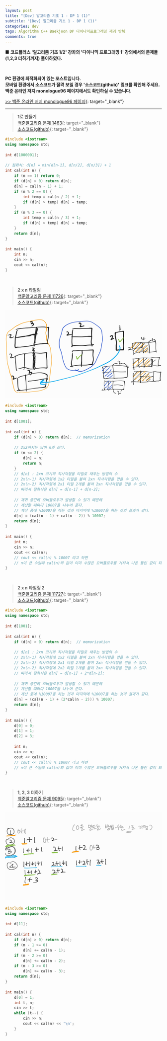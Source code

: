 ```yaml
---  
layout: post  
title: "[Dev] 알고리즘 기초 1 - DP 1 (1)"  
subtitle: "[Dev] 알고리즘 기초 1 - DP 1 (1)"   
categories: dev  
tags: Algorithm C++ Baekjoon DP 다이나믹프로그래밍 재귀 반복  
comments: true  
---  
```


■ **코드플러스 '알고리즘 기초 1/2' 강좌의 '다이나믹 프로그래밍 1' 강의에서의 문제들(1,2,3 더하기까지) 풀이하였다.**

<br>

**PC 환경에 최적화되어 있는 포스트입니다.<br>모바일 환경에서 소스코드가 잘려 보일 경우 '소스코드(github)' 링크를 확인해 주세요.<br>백준 온라인 저지 monologue96 페이지에서도 확인하실 수 있습니다.**<br>

[&gt;&gt; 백준 온라인 저지 monologue96 페이지](https://www.acmicpc.net/user/monologue96 "백준 온라인 저지 monologue96 페이지"){: target="_blank"}

---

>**1로 만들기**<br>
[백준알고리즘 문제 1463](https://www.acmicpc.net/problem/1463 "문제"){: target="_blank"}<br>
[소스코드(github)](https://github.com/monologue96/baekjoon_algorithm_practice/blob/master/Algorithm_basic_1_practice/Algorithm_basic_1_practice/bja1463.cpp "소스코드(깃허브)"){: target="_blank"}  

```c++
#include <iostream>
using namespace std;

int d[1000001];

// 점화식: d[n] = min(d[n-1], d[n/2], d[n/3]) + 1
int cal(int n) {
	if (n == 1) return 0;
	if (d[n] > 0) return d[n];
	d[n] = cal(n - 1) + 1;
	if (n % 2 == 0) {
		int temp = cal(n / 2) + 1;
		if (d[n] > temp) d[n] = temp;
	}
	if (n % 3 == 0) {
		int temp = cal(n / 3) + 1;
		if (d[n] > temp) d[n] = temp;
	}
	return d[n];
}

int main() {
	int n;
	cin >> n;
	cout << cal(n);
}
```
<br>

>**2 x n 타일링**<br>
[백준알고리즘 문제 11726](https://www.acmicpc.net/problem/11726 "문제"){: target="_blank"}<br>
[소스코드(github)](https://github.com/monologue96/baekjoon_algorithm_practice/blob/master/Algorithm_basic_1_practice/Algorithm_basic_1_practice/bja11726.cpp "소스코드(깃허브)"){: target="_blank"}  

![img1](https://github.com/monologue96/monologue96.github.io/blob/master/assets/img/dev/algorithm/note4_1.jpg)

```c++
#include <iostream>
using namespace std;

int d[1001];

int cal(int n) {
	if (d[n] > 0) return d[n];	// memorization

	// 2x2까지는 답이 n과 같다.
	if (n <= 2) {
		d[n] = n;
		return n;
	}
	// d[n] : 2xn 크기의 직사각형을 타일로 채우는 방법의 수
	// 2x(n-1) 직사각형에 1x2 타일을 붙여 2xn 직사각형을 만들 수 있다.
	// 2x(n-2) 직사각형에 2x1 타일 2개를 붙여 2xn 직사각형을 만들 수 있다.
	// 따라서 점화식은 d[n] = d[n-1] + d[n-2];

	// 재귀 중간에 오버플로우가 발생할 수 있기 때문에
	// 계산할 때마다 10007을 나누어 준다.
	// 계산 중에 %10007을 하는 것과 마지막에 %10007을 하는 것의 결과가 같다.
	d[n] = (cal(n - 1) + cal(n - 2)) % 10007;
	return d[n];
}

int main() {
	int n;
	cin >> n;
	cout << cal(n);
	// cout << cal(n) % 10007 라고 하면
	// n이 큰 수일때 cal(n)의 값이 이미 수많은 오버플로우를 거쳐서 나온 틀린 값이 되어 답도 틀리게 된다.
}
```
<br>

>**2 x n 타일링 2**<br>
[백준알고리즘 문제 11727](https://www.acmicpc.net/problem/11727 "문제"){: target="_blank"}<br>
[소스코드(github)](https://github.com/monologue96/baekjoon_algorithm_practice/blob/master/Algorithm_basic_1_practice/Algorithm_basic_1_practice/bja11727.cpp "소스코드(깃허브)"){: target="_blank"}  

```c++
#include <iostream>
using namespace std;

int d[1001];

int cal(int n) {
	if (d[n] > 0) return d[n];	// memorization

	// d[n] : 2xn 크기의 직사각형을 타일로 채우는 방법의 수
	// 2x(n-1) 직사각형에 1x2 타일을 붙여 2xn 직사각형을 만들 수 있다.
	// 2x(n-2) 직사각형에 2x1 타일 2개를 붙여 2xn 직사각형을 만들 수 있다.
	// 2x(n-2) 직사각형에 2x2 타일 1개를 붙여 2xn 직사각형을 만들 수 있다.
	// 따라서 점화식은 d[n] = d[n-1] + 2*d[n-2];

	// 재귀 중간에 오버플로우가 발생할 수 있기 때문에
	// 계산할 때마다 10007을 나누어 준다.
	// 계산 중에 %10007을 하는 것과 마지막에 %10007을 하는 것의 결과가 같다.
	d[n] = (cal(n - 1) + (2*cal(n - 2))) % 10007;
	return d[n];
}

int main() {
	d[0] = 0;
	d[1] = 1;
	d[2] = 3;

	int n;
	cin >> n;
	cout << cal(n);
	// cout << cal(n) % 10007 라고 하면
	// n이 큰 수일때 cal(n)의 값이 이미 수많은 오버플로우를 거쳐서 나온 틀린 값이 되어 답도 틀리게 된다.
}
```
<br>

>**1, 2, 3 더하기**<br>
[백준알고리즘 문제 9095](https://www.acmicpc.net/problem/9095 "문제"){: target="_blank"}<br>
[소스코드(github)](https://github.com/monologue96/baekjoon_algorithm_practice/blob/master/Algorithm_basic_1_practice/Algorithm_basic_1_practice/bja9095.cpp "소스코드(깃허브)"){: target="_blank"}  

![img1](https://github.com/monologue96/monologue96.github.io/blob/master/assets/img/dev/algorithm/note4_2.jpg)

```c++
#include <iostream>
using namespace std;

int d[11];

int cal(int n) {
	if (d[n] > 0) return d[n];
	if (n - 1 >= 0)
		d[n] += cal(n - 1);
	if (n - 2 >= 0)
		d[n] += cal(n - 2);
	if (n - 3 >= 0)
		d[n] += cal(n - 3);
	return d[n];
}

int main() {
	d[0] = 1;
	int t, n;
	cin >> t;
	while (t--) {
		cin >> n;
		cout << cal(n) << '\n';
	}
}
```
<br>
